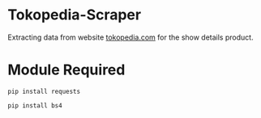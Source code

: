 # Tokopedia-Scraper
Extracting data from website [tokopedia.com](https://www.tokopedia.com)
for the show details product.

# Module Required
`pip install requests`

`pip install bs4`
